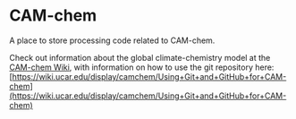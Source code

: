 # CAM-chem

A place to store processing code related to CAM-chem.

Check out information about the global climate-chemistry model at the [CAM-chem Wiki](https://wiki.ucar.edu/display/camchem/Home), with information on how to use the git repository here: [https://wiki.ucar.edu/display/camchem/Using+Git+and+GitHub+for+CAM-chem](https://wiki.ucar.edu/display/camchem/Using+Git+and+GitHub+for+CAM-chem)
